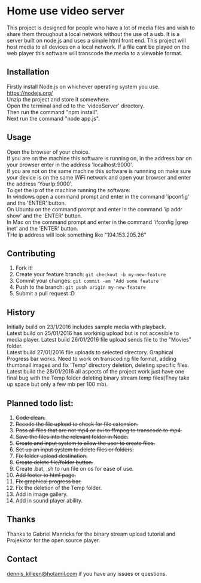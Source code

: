 
# Home use video server 
This project is designed for people who have a lot of media files and wish to share them throughout a local network without the use of a usb. It is a server built on node.js and uses a simple html front end. This project will host media to all devices on a local network. If a file cant be played on the web player this software will transcode the media to a viewable format.

## Installation
Firstly install Node.js on whichever operating system you use. https://nodejs.org/  
Unzip the project and store it somewhere.  
Open the terminal and cd to the 'videoServer' directory.  
Then run the command "npm install".  
Next run the command "node app.js".   

## Usage
Open the browser of your choice.  
If you are on the machine this software is running on, in the address bar on your browser enter in the address 'localhost:9000'.  
If you are not on the same machine this software is runnning on make sure your device is on the same WiFi network and open your browser and enter the address 'YourIp:9000'.  
To get the ip of the machine running the software:  
In windows open a command prompt and enter in the command 'ipconfig' and the 'ENTER' button.  
On Ubuntu on the command prompt and enter in the command 'ip addr show' and the 'ENTER' button.  
In Mac on the command prompt and enter in the command 'ifconfig |grep inet' and the 'ENTER' button.  
THe ip address will look something like "194.153.205.26"  

## Contributing
1. Fork it!
2. Create your feature branch: `git checkout -b my-new-feature`
3. Commit your changes: `git commit -am 'Add some feature'`
4. Push to the branch: `git push origin my-new-feature`
5. Submit a pull request :D
  
## History
Initially build on 23/1/2016 includes sample media with playback.  
Latest build on 25/01/2016 has workinig upload but is not accesible to media player.
Latest build 26/01/2016 file upload sends file to the "Movies" folder.  
Latest build 27/01/2016 file uploads to selected directory. Graphical Progress bar works. Need to work on transcoding file format, adding thumbnail images and fix 'Temp' directory deletion, deleting specific files.  
Latest build the 28/01/2016 all aspects of the project work just have one final bug with the Temp folder deleting binary stream temp files(They take up space but only a few mb per 100 mb).  

## Planned todo list:
1.	~~Code clean.~~
2.	~~Recode the file upload to check for file extension.~~
3.	~~Pass all files that are not mp4 or avi to ffmpeg to transcode to mp4.~~
4.	~~Save the files into the relevant folder in Node.~~
5.	~~Create and input system to allow the user to create files.~~
6.	~~Set up an input system to delete files or folders.~~
7.	~~Fix folder upload destination.~~
8.	~~Create delete file/folder button.~~
9.	Create .bat, .sh to run file on os for ease of use.
10.	~~Add footer to html page.~~
11.	~~Fix graphical progress bar.~~ 
12.	Fix the deletion of the Temp folder.
13.	Add in image gallery.
14.	Add in sound player ability.   

## Thanks
Thanks to Gabriel Manricks for the binary stream upload tutorial and Projekktor for the open source player.  

## Contact 
dennis_killeen@hotamil.com if you have any issues or questions.

